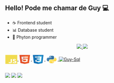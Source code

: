 ## Hello! Pode me chamar de Guy 💻

- ☕ Frontend student
- 📊 Database student
- 🐍 Phyton programmer 

<div align="center">
  <a href="https://github.com/GuyAldo">
  <img height="180em" src="https://github-readme-stats.vercel.app/api?username=GuyAldo&show_icons=true&theme=dracula&include_all_commits=true&count_private=true"/>
  <img height="180em" src="https://github-readme-stats.vercel.app/api/top-langs/?username=GuyAldo&layout=compact&langs_count=7&theme=dracula"/>
</div>
  
  <div style="display: inline_block"><br>
  <img align="center" alt="Guy-Js" height="30" width="40" src="https://raw.githubusercontent.com/devicons/devicon/master/icons/javascript/javascript-plain.svg">
  <img align="center" alt="Guy-HTML" height="30" width="40" src="https://raw.githubusercontent.com/devicons/devicon/master/icons/html5/html5-original.svg">
  <img align="center" alt="Guy-CSS" height="30" width="40" src="https://raw.githubusercontent.com/devicons/devicon/master/icons/css3/css3-original.svg">
  <img align="center" alt="Guy-Python" height="30" width="40" src="https://raw.githubusercontent.com/devicons/devicon/master/icons/python/python-original.svg">
  <img align="center" alt="Guy-Sql" height="30" width="40" src="https://cdn.jsdelivr.net/gh/devicons/devicon/icons/mysql/mysql-original.svg" />          
</div>
  
  ##
  
<div>
 <a href="https://discord.gg/uEnPHaDG" target="_blank"><img src="https://img.shields.io/badge/Discord-7289DA?style=for-the-badge&logo=discord&logoColor=white" target="_blank"></a> 
 <a href="https://twitter.com/Guylher20420197" target="_blank"><img src="https://img.shields.io/badge/Twitter-1DA1F2?style=for-the-badge&logo=twitter&logoColor=white"></a>   
 <a href = "aldoguylherme0@gmail.com"><img src="https://img.shields.io/badge/-Gmail-%23333?style=for-the-badge&logo=gmail&logoColor=white" target="_blank"></a>
</div>
